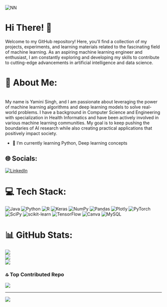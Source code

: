 
![NN](https://github.com/yamica0603/yamica0603/assets/73203103/0ab726a8-a3b7-4204-8b52-b47457993c6a)

# Hi There! 👋 <br>
Welcome to my GitHub repository! Here, you'll find a collection of my projects, experiments, and learning materials related to the fascinating field of machine learning. As an aspiring machine learning engineer and enthusiast, I am constantly exploring and developing my skills to contribute to cutting-edge advancements in artificial intelligence and data science.<BR>
# 💫 About Me:
<br>My name is Yamini Singh, and I am passionate about leveraging the power of machine learning algorithms and deep learning models to solve real-world problems. I have a background in Computer Science and Engineering with specialization in Health Informatics and have been actively involved in various machine learning communities. My goal is to keep pushing the boundaries of AI research while also creating practical applications that positively impact society.
- 🌱 I’m currently learning Python, Deep learning concepts


## 🌐 Socials:
[![LinkedIn](https://img.shields.io/badge/LinkedIn-%230077B5.svg?logo=linkedin&logoColor=white)](https://linkedin.com/in/https://www.linkedin.com/in/yamini-singh-775a2b1bb/) 

# 💻 Tech Stack:
![Java](https://img.shields.io/badge/java-%23ED8B00.svg?style=for-the-badge&logo=java&logoColor=white) ![Python](https://img.shields.io/badge/python-3670A0?style=for-the-badge&logo=python&logoColor=ffdd54) ![R](https://img.shields.io/badge/r-%23276DC3.svg?style=for-the-badge&logo=r&logoColor=white) ![Keras](https://img.shields.io/badge/Keras-%23D00000.svg?style=for-the-badge&logo=Keras&logoColor=white) ![NumPy](https://img.shields.io/badge/numpy-%23013243.svg?style=for-the-badge&logo=numpy&logoColor=white) ![Pandas](https://img.shields.io/badge/pandas-%23150458.svg?style=for-the-badge&logo=pandas&logoColor=white) ![Plotly](https://img.shields.io/badge/Plotly-%233F4F75.svg?style=for-the-badge&logo=plotly&logoColor=white) ![PyTorch](https://img.shields.io/badge/PyTorch-%23EE4C2C.svg?style=for-the-badge&logo=PyTorch&logoColor=white) ![SciPy](https://img.shields.io/badge/SciPy-%230C55A5.svg?style=for-the-badge&logo=scipy&logoColor=%white) ![scikit-learn](https://img.shields.io/badge/scikit--learn-%23F7931E.svg?style=for-the-badge&logo=scikit-learn&logoColor=white) ![TensorFlow](https://img.shields.io/badge/TensorFlow-%23FF6F00.svg?style=for-the-badge&logo=TensorFlow&logoColor=white) ![Canva](https://img.shields.io/badge/Canva-%2300C4CC.svg?style=for-the-badge&logo=Canva&logoColor=white) ![MySQL](https://img.shields.io/badge/mysql-%2300f.svg?style=for-the-badge&logo=mysql&logoColor=white)
# 📊 GitHub Stats:
![](https://github-readme-stats.vercel.app/api?username=yamica0603&theme=dark&hide_border=false&include_all_commits=false&count_private=false)<br/>
![](https://github-readme-streak-stats.herokuapp.com/?user=yamica0603&theme=dark&hide_border=false)<br/>
![](https://github-readme-stats.vercel.app/api/top-langs/?username=yamica0603&theme=dark&hide_border=false&include_all_commits=false&count_private=false&layout=compact)

### 🔝 Top Contributed Repo
![](https://github-contributor-stats.vercel.app/api?username=yamica0603&limit=5&theme=dark&combine_all_yearly_contributions=true)

---
[![](https://visitcount.itsvg.in/api?id=yamica0603&icon=3&color=6)](https://visitcount.itsvg.in)

<!-- Proudly created with GPRM ( https://gprm.itsvg.in ) -->
<!--
**yamica0603/yamica0603** is a ✨ _special_ ✨ repository because its `README.md` (this file) appears on your GitHub profile.

Here are some ideas to get you started:

- 🔭 I’m currently working on ...
- 🌱 I’m currently learning ...
- 👯 I’m looking to collaborate on ...
- 🤔 I’m looking for help with ...
- 💬 Ask me about ...
- 📫 How to reach me: ...
- 😄 Pronouns: ....
- ⚡ Fun fact: ...
-->
